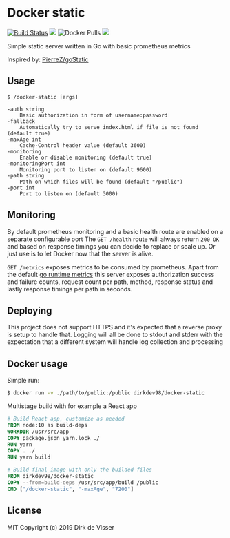 # Docker static

[![Build Status](https://api.cirrus-ci.com/github/dirkdev98/docker-static.svg)](https://cirrus-ci.com/github/dirkdev98/docker-static)
[![](https://images.microbadger.com/badges/version/dirkdev98/docker-static.svg)](https://microbadger.com/images/dirkdev98/docker-static)
![Docker Pulls](https://img.shields.io/docker/pulls/dirkdev98/docker-static.svg)
[![](https://images.microbadger.com/badges/image/dirkdev98/docker-static.svg)](https://microbadger.com/images/dirkdev98/docker-static)



Simple static server written in Go with basic prometheus metrics

Inspired by: [PierreZ/goStatic](https://github.com/PierreZ/goStatic)

## Usage

```
$ /docker-static [args] 

-auth string
    Basic authorization in form of username:password
-fallback
    Automatically try to serve index.html if file is not found (default true)
-maxAge int
    Cache-Control header value (default 3600)
-monitoring
    Enable or disable monitoring (default true)
-monitoringPort int
    Monitoring port to listen on (default 9600)
-path string
    Path on which files will be found (default "/public")
-port int
    Port to listen on (default 3000)
```

## Monitoring

By default prometheus monitoring and a basic health route are enabled on a separate configurable port
The `GET /health` route will always return `200 OK` and based on response timings you can decide to replace or scale up.
Or just use is to let Docker now that the server is alive.

`GET /metrics` exposes metrics to be consumed by prometheus. Apart from the default 
[go runtime metrics](https://github.com/prometheus/client_golang/blob/master/prometheus/go_collector.go)
this server exposes authorization success and failure counts, request count per path, method, response status
 and lastly response timings per path in seconds.

## Deploying

This project does not support HTTPS and it's expected that a reverse proxy is setup to handle that. Logging will all be done
to stdout and stderr with the expectation that a different system will handle log collection and processing

## Docker usage

Simple run:
```bash
$ docker run -v ./path/to/public:/public dirkdev98/docker-static
```

Multistage build with for example a React app
```Dockerfile
# Build React app, customize as needed
FROM node:10 as build-deps
WORKDIR /usr/src/app
COPY package.json yarn.lock ./
RUN yarn
COPY . ./
RUN yarn build

# Build final image with only the builded files
FROM dirkdev98/docker-static
COPY --from=build-deps /usr/src/app/build /public
CMD ["/docker-static", "-maxAge", "7200"]
```

## License

MIT Copyright (c) 2019 Dirk de Visser
